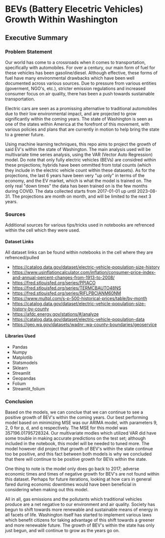 # BEVs (Battery Elecetric Vehicles) Growth Within Washington

## Executive Summary
### Problem Statement
Our world has come to a crossroads when it comes to transportation, specifically with automobiles. For over a century, our main form of fuel for these vehicles has been gasoline/diesel. Although effective, these forms of fuel have many environmental drawbacks which have been well documented across various sources. Due to pressure from various entities (goverment, NGO's, etc.), stricter emission regulations and increased consumer focus on air quality, there has been a push towards sustainable transportation. 

Electric cars are seen as a promissing alternative to traditional automobiles due to their low environmental impact, and are projected to grow significantly within the coming years. The state of Washington is seen as one of the states within America at the forefront of this movement, with various policies and plans that are currently in motion to help bring the state to a greener future.

Using machine learning techniques, this repo aims to project the growth of said EV's within the state of Washington. The main analysis used will be multivariate time series analysis, using the VAR (Vector Auto Regression) model. Do note that only fully electric vehicles (BEVs) are considred within these projections; hybrids have been ommitted from total counts (which they include in the electric vehicle count within these datasets). As for the projections, the last 6 years have been very "up only" in terms of the economy, and the EV market, which is what the model is trained on. The only real "down times" the data has been trained on is the few months during COVID. The data collected starts from 2017-01-01 up until 2023-08-31. The projections are month on month, and will be limited to the next 3 years. 


### Sources
Additional sources for various tips/tricks used in notebooks are refrenced within the cell which they were used.
#### Dataset Links
All dataset links can be found within notebooks in the cell where they are refrenced/pulled
- https://catalog.data.gov/dataset/electric-vehicle-population-size-history
- https://www.usinflationcalculator.com/inflation/consumer-price-index-and-annual-percent-changes-from-1913-to-2008/
- https://fred.stlouisfed.org/series/PPIACO
- https://fred.stlouisfed.org/series/TERMCBAUTO48NS
- https://fred.stlouisfed.org/series/RIFLPBCIANM60NM
- https://www.multpl.com/s-p-500-historical-prices/table/by-month
- https://catalog.data.gov/dataset/electric-vehicle-population-size-history-by-county
- https://afdc.energy.gov/stations/#/analyze
- https://catalog.data.gov/dataset/electric-vehicle-population-data
- https://geo.wa.gov/datasets/wadnr::wa-county-boundaries/geoservice

#### Libraries Used
- Pandas
- Numpy
- Matplotlib
- Statsmodels
- Sklearn
- Streamlit
- Geopandas
- Folium
- Streamlit_folium

### Conclusion
Based on the models, we can conclue that we can continue to see a positive growth of BEV's within the coming years. Our best performing model based on minimizing MSE was our ARIMA model, with parameters 9, 2, 0 for p, d, and q respectively. The MSE for this model was 357196.01795728324. Our multivariate modles which utilized VAR did have some trouble in making accurate predictions on the test set; although included in the notebook, this model will be needed to tuned more. The model however did project that growth of BEV's within the state continue too be positive, and this fact between both models is why we concluded that there will continue to be positive growth for BEVs within the state.

One thing to note is the model only does go back to 2017; adverse economic times and times of negative growth for BEV's are not found within this dataset. Perhaps for future iterations, looking at how cars in general fared during economic downtimes would have been beneficial in considering when making out this model. 

All in all, gas emissions and the pollutants which traditional vehicles produce are a net negative to our environment and air quality. Society has begun to shift towards more renewable and sustainable means of energy in all facets of life. Washington itself has started to implement various laws which benefit citizens for taking advantage of this shift towards a greener and more renewable future. The growth of BEV's within the state has only just begun, and will continue to grow as the years go on. 
